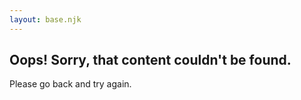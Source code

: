 ```yaml
---
layout: base.njk
---
```


## Oops! Sorry, that content couldn't be found.

Please go back and try again.
